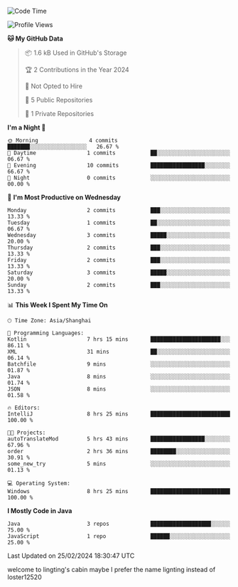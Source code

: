 <!--START_SECTION:waka-->
![Code Time](http://img.shields.io/badge/Code%20Time-42%20hrs%2054%20mins-blue)

![Profile Views](http://img.shields.io/badge/Profile%20Views-0-blue)

**🐱 My GitHub Data** 

> 📦 1.6 kB Used in GitHub's Storage 
 > 
> 🏆 2 Contributions in the Year 2024
 > 
> 🚫 Not Opted to Hire
 > 
> 📜 5 Public Repositories 
 > 
> 🔑 1 Private Repositories 
 > 
**I'm a Night 🦉** 

```text
🌞 Morning                4 commits           ███████░░░░░░░░░░░░░░░░░░   26.67 % 
🌆 Daytime                1 commits           ██░░░░░░░░░░░░░░░░░░░░░░░   06.67 % 
🌃 Evening                10 commits          █████████████████░░░░░░░░   66.67 % 
🌙 Night                  0 commits           ░░░░░░░░░░░░░░░░░░░░░░░░░   00.00 % 
```
📅 **I'm Most Productive on Wednesday** 

```text
Monday                   2 commits           ███░░░░░░░░░░░░░░░░░░░░░░   13.33 % 
Tuesday                  1 commits           ██░░░░░░░░░░░░░░░░░░░░░░░   06.67 % 
Wednesday                3 commits           █████░░░░░░░░░░░░░░░░░░░░   20.00 % 
Thursday                 2 commits           ███░░░░░░░░░░░░░░░░░░░░░░   13.33 % 
Friday                   2 commits           ███░░░░░░░░░░░░░░░░░░░░░░   13.33 % 
Saturday                 3 commits           █████░░░░░░░░░░░░░░░░░░░░   20.00 % 
Sunday                   2 commits           ███░░░░░░░░░░░░░░░░░░░░░░   13.33 % 
```


📊 **This Week I Spent My Time On** 

```text
🕑︎ Time Zone: Asia/Shanghai

💬 Programming Languages: 
Kotlin                   7 hrs 15 mins       ██████████████████████░░░   86.11 % 
XML                      31 mins             ██░░░░░░░░░░░░░░░░░░░░░░░   06.14 % 
Batchfile                9 mins              ░░░░░░░░░░░░░░░░░░░░░░░░░   01.87 % 
Java                     8 mins              ░░░░░░░░░░░░░░░░░░░░░░░░░   01.74 % 
JSON                     8 mins              ░░░░░░░░░░░░░░░░░░░░░░░░░   01.58 % 

🔥 Editors: 
IntelliJ                 8 hrs 25 mins       █████████████████████████   100.00 % 

🐱‍💻 Projects: 
autoTranslateMod         5 hrs 43 mins       █████████████████░░░░░░░░   67.96 % 
order                    2 hrs 36 mins       ████████░░░░░░░░░░░░░░░░░   30.91 % 
some_new_try             5 mins              ░░░░░░░░░░░░░░░░░░░░░░░░░   01.13 % 

💻 Operating System: 
Windows                  8 hrs 25 mins       █████████████████████████   100.00 % 
```

**I Mostly Code in Java** 

```text
Java                     3 repos             ███████████████████░░░░░░   75.00 % 
JavaScript               1 repo              ██████░░░░░░░░░░░░░░░░░░░   25.00 % 
```




 Last Updated on 25/02/2024 18:30:47 UTC
<!--END_SECTION:waka-->
welcome to lingting's cabin
maybe I prefer the name lignting instead of loster12520
